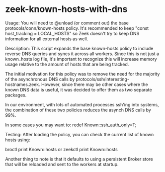 # zeek-known-hosts-with-dns

Usage:
You will need to @unload (or comment out) the base protocols/conn/known-hosts
policy.  It's recommended to keep "const host_tracking = LOCAL_HOSTS" so
Zeek doesn't try to keep DNS information for all external hosts as well.

Description:
This script expands the base known-hosts policy to include reverse DNS queries
and syncs it across all workers.  Since this is not just a known_hosts log
file, it's important to recognize this will increase memory usage relative to
the amount of hosts that are being tracked.

The initial motivation for this policy was to remove the need for the majority
of the asynchronous DNS calls by protocols/ssh/interesting-hostnames.zeek.
However, since there may be other cases where the known DNS data is useful,
it was decided to offer them as two separate packages.

In our environment, with lots of automated processes ssh'ing into systems,
the combination of these two policies reduces the asynch DNS calls by 99%.

In some cases you may want to:
redef Known::ssh_auth_only=T;

Testing:
After loading the policy, you can check the current list of known hosts using:

broctl print Known::hosts
or
zeekctl print Known::hosts

Another thing to note is that it defaults to using a persistent Broker store
that will be reloaded and sent to the workers at startup.


